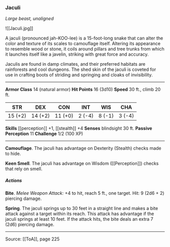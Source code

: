 ### Jaculi
_Large beast, unaligned_

![[Jaculi.jpg]]

A jaculi (pronounced jah-KOO-lee) is a 15-foot-long snake that can alter the color and texture of its scales to camouflage itself. Altering its appearance to resemble wood or stone, it coils around pillars and tree trunks from which it launches itself like a javelin, striking with great force and accuracy.

Jaculis are found in damp climates, and their preferred habitats are rainforests and cool dungeons. The shed skin of the jaculi is coveted for use in crafting boots of striding and springing and cloaks of invisibility.






---

**Armor Class** 14 (natural armor)
**Hit Points** 16 (3d10)
**Speed** 30 ft., climb 20 ft.

| STR     | DEX     | CON     | INT     | WIS     | CHA     |
|---------|---------|---------|---------|---------|---------|
| 15 (+2) | 14 (+2) | 11 (+0) | 2 (-4) | 8 (-1) | 3 (-4) |

**Skills** [[perception]] +1, [[stealth]] +4
**Senses** blindsight 30 ft.
**Passive Perception** 11
**Challenge** 1/2 (100 XP)

---

**Camouflage**. The jaculi has advantage on Dexterity (Stealth) checks made to hide.

**Keen Smell**. The jaculi has advantage on Wisdom ([[Perception]]) checks that rely on smell.

##### Actions
**Bite**. _Melee Weapon Attack:_ +4 to hit, reach 5 ft., one target. Hit: 9 (2d6 + 2) piercing damage.

**Spring**. The jaculi springs up to 30 feet in a straight line and makes a bite attack against a target within its reach. This attack has advantage if the jaculi springs at least 10 feet. If the attack hits, the bite deals an extra 7 (2d6) piercing damage.


---

Source: [[ToA]], page 225
